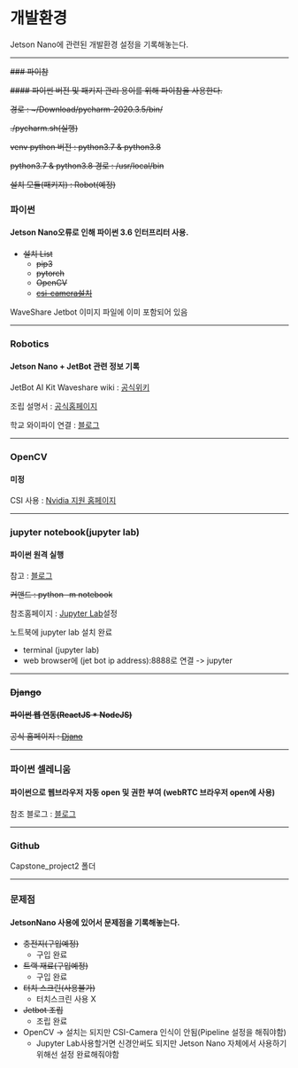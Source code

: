 # 개발환경
Jetson Nano에 관련된 개발환경 설정을 기록해놓는다.

<hr>

~~### 파이참~~

~~#### 파이썬 버전 및 패키지 관리 용이를 위해 파이참을 사용한다.~~

 ~~경로 :  &#126;/Download/pycharm-2020.3.5/bin/~~

~~./pycharm.sh(실행)~~

~~venv python 버전 : python3.7 & python3.8~~

~~python3.7 & python3.8 경로 : /usr/local/bin~~

~~설치 모듈(패키지) : Robot(예정)~~


### 파이썬
#### Jetson Nano오류로 인해 파이썬 3.6 인터프리터 사용.
 - ~~설치 List~~
   - ~~pip3~~
   - ~~pytorch~~
   - ~~OpenCV~~
   - ~~[csi-camera설치](https://blog.daum.net/ejleep1/1010)~~

WaveShare Jetbot 이미지 파일에 이미 포함되어 있음

<hr>

### Robotics
#### Jetson Nano + JetBot 관련 정보 기록
JetBot AI Kit Waveshare wiki : [공식위키](https://www.waveshare.com/wiki/JetBot_AI_Kit)

조립 설명서 : [공식홈페이지](https://www.waveshare.com/wiki/JetBot_AI_Kit_Assemble_Manual) 

학교 와이파이 연결 : [블로그](https://csj000714.tistory.com/129)

<hr>

### OpenCV
#### 미정
CSI 사용 : [Nvidia 지원 홈페이지](https://developer.nvidia.com/embedded/learn/tutorials/first-picture-csi-usb-camera#CameraGuide-SupportedCameras)

<hr>

### jupyter notebook(jupyter lab)
#### 파이썬 원격 실행
참고 : [블로그](https://austcoconut.tistory.com/entry/%EB%AC%B4%EC%9E%91%EC%A0%95-%EB%94%B0%EB%9D%BC-%ED%95%98%EA%B8%B0-LinuxUbuntu%EC%97%90%EC%84%9C-Jupyer-Notebook-%EC%84%9C%EB%B2%84-%ED%99%98%EA%B2%BD-%EA%B5%AC%EC%B6%95) 

~~커맨드 : python -m notebook~~

참조홈페이지 : [Jupyter Lab](https://evergrow.tistory.com/96)설정

노트북에 jupyter lab 설치 완료
- terminal (jupyter lab)
- web browser에 (jet bot ip address):8888로 연결 -> jupyter

<hr>


### ~~Django~~
#### ~~파이썬 웹 연동(ReactJS * NodeJS)~~
~~공식 홈페이지 : [Djano](https://docs.djangoproject.com/ko/3.1/intro/)~~


<hr>

### 파이썬 셀레니움
#### 파이썬으로 웹브라우저 자동 open 및 권한 부여 (webRTC 브라우저 open에 사용)
참조 블로그 : [블로그](https://greeksharifa.github.io/references/2020/10/30/python-selenium-usage/)

<hr>

### Github
Capstone_project2 폴더 

<hr>

### 문제점
#### JetsonNano 사용에 있어서 문제점을 기록해놓는다.
- ~~충전지(구입예정)~~
  - 구입 완료
- ~~트랙 재료(구입예정)~~
  - 구입 완료
- ~~터치 스크린(사용불가)~~
  - 터치스크린 사용 X
- ~~Jetbot 조립~~
  - 조립 완료
- OpenCV -> 설치는 되지만 CSI-Camera 인식이 안됨(Pipeline 설정을 해줘야함)
	- Jupyter Lab사용할거면 신경안써도 되지만 Jetson Nano 자체에서 사용하기 위해선 설정 완료해줘야함
